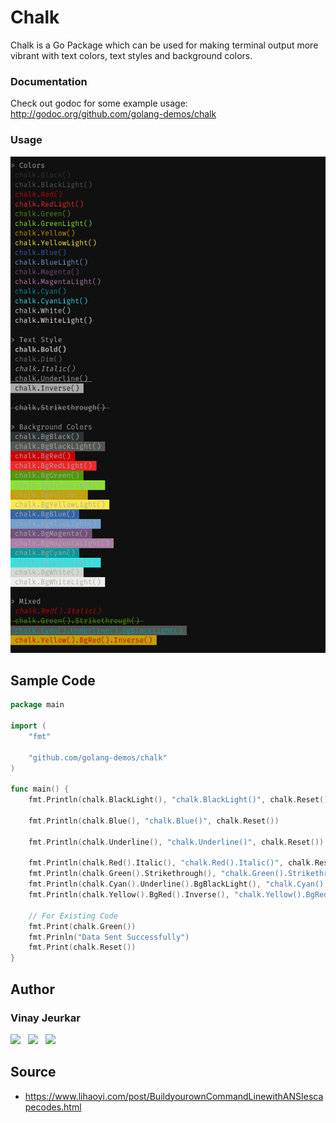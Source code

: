 # Chalk

Chalk is a Go Package which can be used for making terminal output more vibrant with text colors, text styles and background colors.

### Documentation
Check out godoc for some example usage: http://godoc.org/github.com/golang-demos/chalk


### Usage

![Instructions](/images/Instructions.png)


## Sample Code
```go
package main

import (
	"fmt"

	"github.com/golang-demos/chalk"
)

func main() {
	fmt.Println(chalk.BlackLight(), "chalk.BlackLight()", chalk.Reset())

	fmt.Println(chalk.Blue(), "chalk.Blue()", chalk.Reset())

	fmt.Println(chalk.Underline(), "chalk.Underline()", chalk.Reset())

	fmt.Println(chalk.Red().Italic(), "chalk.Red().Italic()", chalk.Reset())
	fmt.Println(chalk.Green().Strikethrough(), "chalk.Green().Strikethrough()", chalk.Reset())
	fmt.Println(chalk.Cyan().Underline().BgBlackLight(), "chalk.Cyan().Underline().BgBlackLight()", chalk.Reset())
	fmt.Println(chalk.Yellow().BgRed().Inverse(), "chalk.Yellow().BgRed().Inverse()", chalk.Reset())

	// For Existing Code
	fmt.Print(chalk.Green())
	fmt.Prinln("Data Sent Successfully")
	fmt.Print(chalk.Reset())
}

```


## Author
### Vinay Jeurkar

<p>
  <a href="https://www.linkedin.com/in/vinay-jeurkar/" rel="nofollow noreferrer" style="text-decoration:none;">
		<img src="https://img.shields.io/badge/LinkedIn-0077B5?style=for-the-badge&logo=linkedin&logoColor=white" /> 
	</a> &nbsp; 
  <a href="https://github.com/vinay03" rel="nofollow noreferrer" style="text-decoration:none;">
    <img src="https://img.shields.io/badge/GitHub-100000?style=for-the-badge&logo=github&logoColor=white" /> 
  </a> &nbsp; 
  <a href="https://twitter.com/Vinay_Jeurkar" rel="nofollow noreferrer" style="text-decoration:none;">
    <img src="https://img.shields.io/badge/Twitter-1DA1F2?style=for-the-badge&logo=twitter&logoColor=white" /> 
  </a>
</p>


## Source
- https://www.lihaoyi.com/post/BuildyourownCommandLinewithANSIescapecodes.html